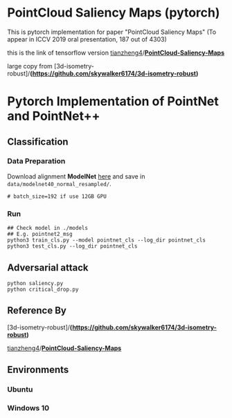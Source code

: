 # PointCloud Saliency Maps (pytorch)

This is pytorch implementation for paper "PointCloud Saliency Maps" (To appear in ICCV 2019 oral presentation, 187 out of 4303)

this is the link of tensorflow version
[tianzheng4](https://github.com/tianzheng4)/**[PointCloud-Saliency-Maps](https://github.com/tianzheng4/PointCloud-Saliency-Maps)**

large copy from [3d-isometry-robust]/**(https://github.com/skywalker6174/3d-isometry-robust)**

# Pytorch Implementation of PointNet and PointNet++ 


## Classification
### Data Preparation
Download alignment **ModelNet** [here](https://shapenet.cs.stanford.edu/media/modelnet40_normal_resampled.zip) and save in `data/modelnet40_normal_resampled/`.

```
# batch_size=192 if use 12GB GPU
```

### Run
```
## Check model in ./models 
## E.g. pointnet2_msg
python3 train_cls.py --model pointnet_cls --log_dir pointnet_cls
python3 test_cls.py --log_dir pointnet_cls
```

## Adversarial attack

```
python saliency.py
python critical_drop.py
```




## Reference By
[3d-isometry-robust]/**(https://github.com/skywalker6174/3d-isometry-robust)**

[tianzheng4](https://github.com/tianzheng4)/**[PointCloud-Saliency-Maps](https://github.com/tianzheng4/PointCloud-Saliency-Maps)**

## Environments
### Ubuntu
### Windows 10
